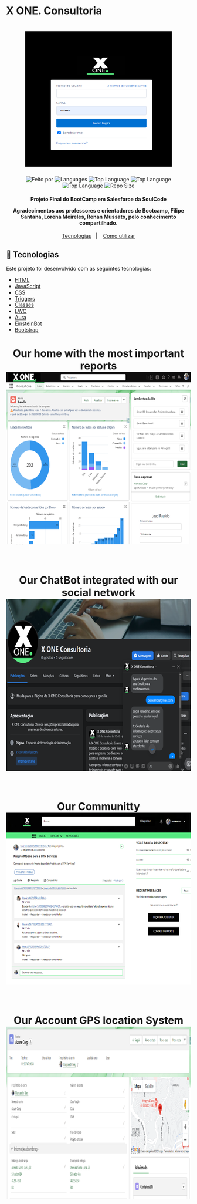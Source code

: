 # X ONE. Consultoria
<h1 align="center">
   <a href="https://glittery-kringle-a9ac06.netlify.app/index.html">
	  <img alt="Logo" width="400px" height="369px"src="img/xoneLogin (1).png" />
	</a>
    <br>
</h1>

<p align="center">
 
  <img alt="Feito por" src="https://img.shields.io/badge/Made%20By-Grupo%2007%20SoulCode-yellow">
	 <a href="readme.md#contato">
  </a>
  
  <img alt="Languages" src="https://img.shields.io/badge/Language-3-orange">
  <img alt="Top Language" src="https://img.shields.io/badge/HTML-58.6%25-orange">
  <img alt="Top Language" src="https://img.shields.io/badge/CSS-38.6%25-purple">
  <img alt="Top Language" src="https://img.shields.io/badge/JS-2.8%25-yellow">

  
  <img alt="Repo Size" src="https://img.shields.io/badge/Repo%20Size-0.86mb-orange">
  
</p>

<h4 align="center">
  <p>Projeto Final do BootCamp em Salesforce da SoulCode</p>
  
  <p>
  Agradecimentos aos professores e orientadores de Bootcamp, Filipe Santana, Lorena Meireles, Renan Mussato, pelo conhecimento compartilhado.
  </p>
</h4>

<p align="center">
  <a href="#rocket-technologies">Tecnologias</a>&nbsp;&nbsp;&nbsp;|&nbsp;&nbsp;&nbsp;
  <a href="#information_source-how-to-use">Como utilizar</a>

## :rocket: Tecnologias

Este projeto foi desenvolvido com as seguintes tecnologias:

-  [HTML](https://developer.mozilla.org/pt-BR/docs/Web/HTML)
-  [JavaScript](https://developer.mozilla.org/pt-BR/docs/Web/JavaScript)
-  [CSS](https://developer.mozilla.org/pt-BR/docs/Web/CSS)
-  [Triggers](https://developer.salesforce.com/docs/atlas.en-us.apexcode.meta/apexcode/apex_triggers.htm)
-  [Classes](https://developer.salesforce.com/docs/atlas.en-us.apexcode.meta/apexcode/apex_classes_understanding.htm)
-  [LWC](https://developer.salesforce.com/docs/component-library/documentation/en/lwc)
-  [Aura](https://developer.salesforce.com/docs/component-library/bundle/aura:component/documentation)
-  [EinsteinBot](https://help.salesforce.com/s/articleView?id=sf.bots_service_intro.htm&type=5)
-  [Bootstrap](https://getbootstrap.com/)



<h1 align="center">
Our home with the most important reports
    <br>
   <a href="https://github.com/BBMiranda">
   	<img alt="Logo" width="820px"  height="469px" src="img/xoneHome.png" />
   </a>
   <br>
   <br>
</h1>
<h1 align="center">
Our ChatBot integrated with our social network
    <br>
   <a href="https://github.com/AndLuna">
	 <img alt="Logo" width="820px"  height="469px" src="img/xoneBot.png" />
	</a>
    <br>   
    <br>
</h1>
<h1 align="center">
 Our Communitty
     <br>
   <a href="https://github.com/AndLuna">
	 <img alt="Logo" width="820px"  height="469px"src="img/xoneComunity.png" />
	</a>
    <br>   
    <br>
</h1>

<h1 align="center">
 Our Account GPS location System 
     <br>
   <a href="https://github.com/AndLuna/map-location">
	 <img alt="Logo" width="820px" height="469px" src="img/xOneMap.png" />
	</a>
    <br>   
    <br>
</h1>






